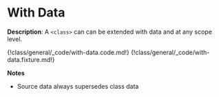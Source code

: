 # With Data

__Description__: A `<class>` can can be extended with data and at any scope level.

{!class/general/_code/with-data.code.md!}
{!class/general/_code/with-data.fixture.md!}

__Notes__

+ Source data always supersedes class data

<div class="cf"></div>
<div class="end"></div>

